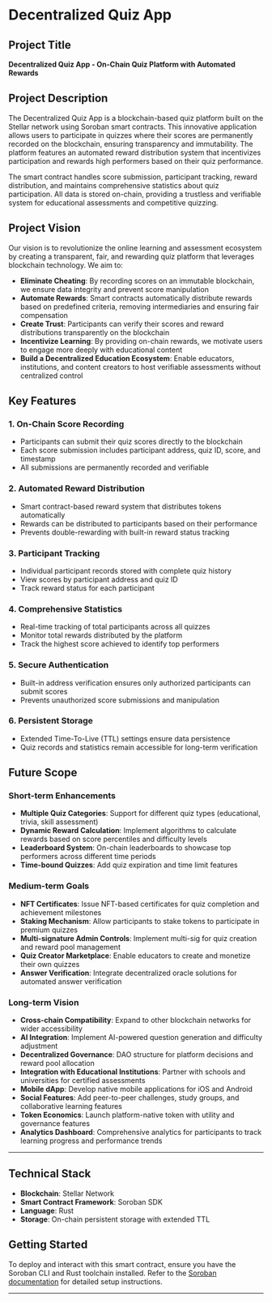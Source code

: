 # Decentralized Quiz App

## Project Title
**Decentralized Quiz App - On-Chain Quiz Platform with Automated Rewards**

## Project Description
The Decentralized Quiz App is a blockchain-based quiz platform built on the Stellar network using Soroban smart contracts. This innovative application allows users to participate in quizzes where their scores are permanently recorded on the blockchain, ensuring transparency and immutability. The platform features an automated reward distribution system that incentivizes participation and rewards high performers based on their quiz performance.

The smart contract handles score submission, participant tracking, reward distribution, and maintains comprehensive statistics about quiz participation. All data is stored on-chain, providing a trustless and verifiable system for educational assessments and competitive quizzing.

## Project Vision
Our vision is to revolutionize the online learning and assessment ecosystem by creating a transparent, fair, and rewarding quiz platform that leverages blockchain technology. We aim to:

- **Eliminate Cheating**: By recording scores on an immutable blockchain, we ensure data integrity and prevent score manipulation
- **Automate Rewards**: Smart contracts automatically distribute rewards based on predefined criteria, removing intermediaries and ensuring fair compensation
- **Create Trust**: Participants can verify their scores and reward distributions transparently on the blockchain
- **Incentivize Learning**: By providing on-chain rewards, we motivate users to engage more deeply with educational content
- **Build a Decentralized Education Ecosystem**: Enable educators, institutions, and content creators to host verifiable assessments without centralized control

## Key Features

### 1. **On-Chain Score Recording**
- Participants can submit their quiz scores directly to the blockchain
- Each score submission includes participant address, quiz ID, score, and timestamp
- All submissions are permanently recorded and verifiable

### 2. **Automated Reward Distribution**
- Smart contract-based reward system that distributes tokens automatically
- Rewards can be distributed to participants based on their performance
- Prevents double-rewarding with built-in reward status tracking

### 3. **Participant Tracking**
- Individual participant records stored with complete quiz history
- View scores by participant address and quiz ID
- Track reward status for each participant

### 4. **Comprehensive Statistics**
- Real-time tracking of total participants across all quizzes
- Monitor total rewards distributed by the platform
- Track the highest score achieved to identify top performers

### 5. **Secure Authentication**
- Built-in address verification ensures only authorized participants can submit scores
- Prevents unauthorized score submissions and manipulation

### 6. **Persistent Storage**
- Extended Time-To-Live (TTL) settings ensure data persistence
- Quiz records and statistics remain accessible for long-term verification

## Future Scope

### Short-term Enhancements
- **Multiple Quiz Categories**: Support for different quiz types (educational, trivia, skill assessment)
- **Dynamic Reward Calculation**: Implement algorithms to calculate rewards based on score percentiles and difficulty levels
- **Leaderboard System**: On-chain leaderboards to showcase top performers across different time periods
- **Time-bound Quizzes**: Add quiz expiration and time limit features

### Medium-term Goals
- **NFT Certificates**: Issue NFT-based certificates for quiz completion and achievement milestones
- **Staking Mechanism**: Allow participants to stake tokens to participate in premium quizzes
- **Multi-signature Admin Controls**: Implement multi-sig for quiz creation and reward pool management
- **Quiz Creator Marketplace**: Enable educators to create and monetize their own quizzes
- **Answer Verification**: Integrate decentralized oracle solutions for automated answer verification

### Long-term Vision
- **Cross-chain Compatibility**: Expand to other blockchain networks for wider accessibility
- **AI Integration**: Implement AI-powered question generation and difficulty adjustment
- **Decentralized Governance**: DAO structure for platform decisions and reward pool allocation
- **Integration with Educational Institutions**: Partner with schools and universities for certified assessments
- **Mobile dApp**: Develop native mobile applications for iOS and Android
- **Social Features**: Add peer-to-peer challenges, study groups, and collaborative learning features
- **Token Economics**: Launch platform-native token with utility and governance features
- **Analytics Dashboard**: Comprehensive analytics for participants to track learning progress and performance trends

---

## Technical Stack
- **Blockchain**: Stellar Network
- **Smart Contract Framework**: Soroban SDK
- **Language**: Rust
- **Storage**: On-chain persistent storage with extended TTL

## Getting Started
To deploy and interact with this smart contract, ensure you have the Soroban CLI and Rust toolchain installed. Refer to the [Soroban documentation](https://soroban.stellar.org/docs) for detailed setup instructions.

---


